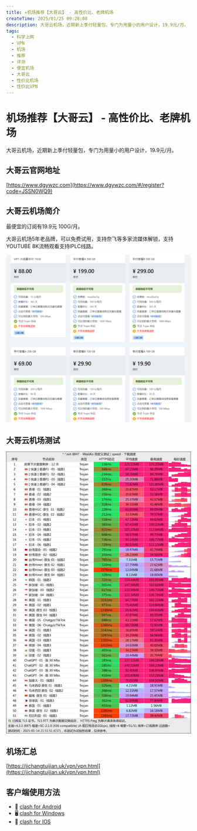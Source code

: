 ```yaml
---
title: ✈️机场推荐【大哥云】 - 高性价比、老牌机场
createTime: 2025/01/25 09:28:08
description: 大哥云机场，近期新上季付轻量包，专门为用量小的用户设计，19.9元/月。
tags:
  - 科学上网
  - VPN
  - 机场
  - 推荐
  - 评测
  - 便宜机场
  - 大哥云
  - 性价比机场
  - 性价比VPN
---
```

# 机场推荐【大哥云】 - 高性价比、老牌机场

大哥云机场，近期新上季付轻量包，专门为用量小的用户设计，19.9元/月。

## 大哥云官网地址

[https://www.dgywzc.com](https://www.dgywzc.com/#/register?code=JSSN0WQ9)

## 大哥云机场简介

最便宜的订阅有19.9元 100G/月。

大哥云机场5年老品牌，可以免费试用，支持奈飞等多家流媒体解锁，支持YOUTUBE 8K流畅观看支持IPLC线路。

![大哥云价格](images/机场推荐大哥云/image-1.png)

## 大哥云机场测试

![大哥云测速](images/机场推荐大哥云/image.png)

## 机场汇总

[https://jichangtuijian.uk/vpn/vpn.html](https://jichangtuijian.uk/vpn/vpn.html)

## 客户端使用方法

- 📱 [clash for Android](https://jichangtuijian.uk/article/clashforAndroid.html)
- 🖥 [clash for Windows](https://jichangtuijian.uk/article/clash.html)
- 🍎 [clash for IOS](https://jichangtuijian.uk/article/Shadowrocket.html)
